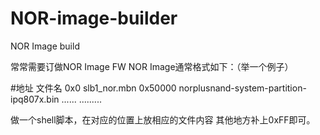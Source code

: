 # NOR-image-builder
NOR Image build

常常需要订做NOR Image FW
NOR Image通常格式如下：（举一个例子）

#地址     文件名
0x0       slb1_nor.mbn
0x50000   norplusnand-system-partition-ipq807x.bin
......    .........

做一个shell脚本，在对应的位置上放相应的文件内容
其他地方补上0xFF即可。
